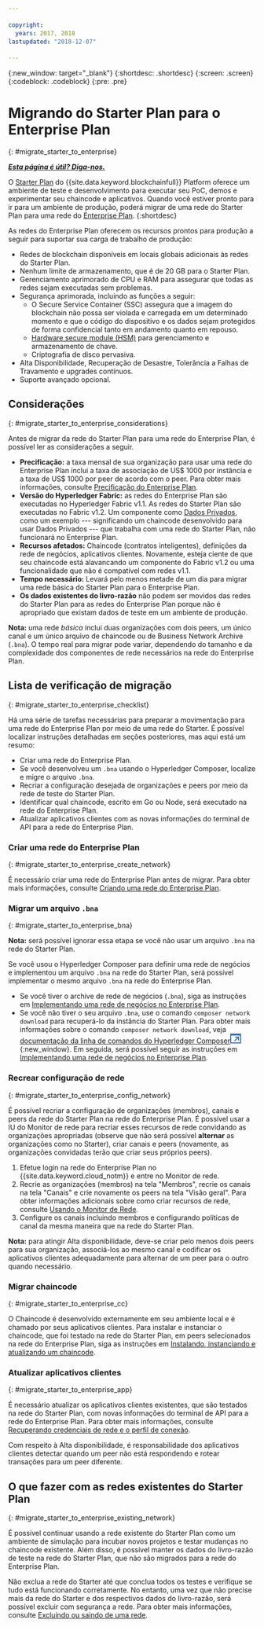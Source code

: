 ```yaml
---

copyright:
  years: 2017, 2018
lastupdated: "2018-12-07"

---
```


{:new_window: target="_blank"}
{:shortdesc: .shortdesc}
{:screen: .screen}
{:codeblock: .codeblock}
{:pre: .pre}

# Migrando do Starter Plan para o Enterprise Plan
{: #migrate_starter_to_enterprise}


***[Esta página é útil? Diga-nos.](https://www.surveygizmo.com/s3/4501493/IBM-Blockchain-Documentation)***


O [Starter Plan](/docs/services/blockchain/starter_plan.html) do {{site.data.keyword.blockchainfull}} Platform oferece um ambiente de teste e desenvolvimento para executar seu PoC, demos e experimentar seu chaincode e aplicativos. Quando você estiver pronto para ir para um ambiente de produção, poderá migrar de uma rede do Starter Plan para uma rede do [Enterprise Plan](/docs/services/blockchain/enterprise_plan.html).
{:shortdesc}

As redes do Enterprise Plan oferecem os recursos prontos para produção a seguir para suportar sua carga de trabalho de produção:

- Redes de blockchain disponíveis em locais globais adicionais às redes do Starter Plan.
- Nenhum limite de armazenamento, que é de 20 GB para o Starter Plan.
- Gerenciamento aprimorado de CPU e RAM para assegurar que todas as redes sejam executadas sem problemas.
- Segurança aprimorada, incluindo as funções a seguir:
  - O Secure Service Container (SSC) assegura que a imagem do blockchain não possa ser violada e carregada em um determinado momento e que o código do dispositivo e os dados sejam protegidos de forma confidencial tanto em andamento quanto em repouso.
  - [Hardware secure module (HSM)](/docs/services/blockchain/glossary.html#hsm) para gerenciamento e armazenamento de chave.
  - Criptografia de disco pervasiva.
- Alta Disponibilidade, Recuperação de Desastre, Tolerância a Falhas de Travamento e upgrades contínuos.
- Suporte avançado opcional.

## Considerações
{: #migrate_starter_to_enterprise_considerations}

Antes de migrar da rede do Starter Plan para uma rede do Enterprise Plan, é possível ler as considerações a seguir.

- **Precificação:** a taxa mensal de sua organização para usar uma rede do Enterprise Plan inclui a taxa de associação de US$ 1000 por instância e a taxa de US$ 1000 por peer de acordo com o peer. Para obter mais informações, consulte
[Precificação do Enterprise Plan](/docs/services/blockchain/howto/pricing.html#enterprise-plan-pricing).
- **Versão do Hyperledger Fabric:** as redes do Enterprise Plan são executadas no Hyperledger Fabric v1.1. As redes do Starter Plan são executadas no Fabric v1.2. Um componente como [Dados Privados](https://hyperledger-fabric.readthedocs.io/en/release-1.2/private-data/private-data.html), como um exemplo --- significando um chaincode desenvolvido para usar Dados Privados --- que trabalha com uma rede do Starter Plan, não funcionará no Enterprise Plan.
- **Recursos afetados:** Chaincode (contratos inteligentes), definições da rede de negócios, aplicativos clientes. Novamente, esteja ciente de que seu chaincode está alavancando um componente do Fabric v1.2 ou uma funcionalidade que não é compatível com redes v1.1.
- **Tempo necessário:** Levará pelo menos metade de um dia para migrar uma rede básica do Starter Plan para o Enterprise Plan.
- **Os dados existentes do livro-razão** não podem ser movidos das redes do Starter Plan para as redes do Enterprise Plan porque não é apropriado que existam dados de teste em um ambiente de produção.

**Nota:** uma rede *básica* inclui duas organizações com dois peers, um único canal e um único arquivo de chaincode ou de Business Network Archive (`.bna`). O tempo real para migrar pode variar, dependendo do tamanho e da complexidade dos componentes de rede necessários na rede do Enterprise Plan.

## Lista de verificação de migração
{: #migrate_starter_to_enterprise_checklist}

Há uma série de tarefas necessárias para preparar a movimentação para uma rede do Enterprise Plan por meio de uma rede do Starter. É possível localizar instruções detalhadas em seções posteriores, mas aqui está um resumo:

- Criar uma rede do Enterprise Plan.
- Se você desenvolveu um `.bna` usando o Hyperledger Composer, localize e migre o arquivo `.bna`.
- Recriar a configuração desejada de organizações e peers por meio da rede de teste do Starter Plan.
- Identificar qual chaincode, escrito em Go ou Node, será executado na rede do Enterprise Plan.
- Atualizar aplicativos clientes com as novas informações do terminal de API para a rede do Enterprise Plan.

### Criar uma rede do Enterprise Plan
{: #migrate_starter_to_enterprise_create_network}

É necessário criar uma rede do Enterprise Plan antes de migrar. Para obter mais informações, consulte [Criando uma rede do Enterprise Plan](/docs/services/blockchain/get_start.html#creating-a-network).

### Migrar um arquivo  ` .bna `
{: #migrate_starter_to_enterprise_bna}

**Nota:** será possível ignorar essa etapa se você não usar um arquivo `.bna` na rede do Starter Plan.

Se você usou o Hyperledger Composer para definir uma rede de negócios e implementou um arquivo `.bna` na rede do Starter Plan, será possível implementar o mesmo arquivo `.bna` na rede do Enterprise Plan.

- Se você tiver o archive de rede de negócios (`.bna`), siga as instruções em [Implementando uma rede de negócios no Enterprise Plan](/docs/services/blockchain/develop_enterprise.html).
- Se você não tiver o seu arquivo `.bna`, use o comando `composer network download` para recuperá-lo da instância do Starter Plan. Para obter mais informações sobre o comando `composer network download`, veja [documentação da linha de comandos do Hyperledger Composer![Ícone de link externo](../images/external_link.svg "Ícone de link externo")](https://hyperledger.github.io/composer/latest/reference/commands){:new_window}. Em seguida, será possível seguir as instruções em [Implementando uma rede de negócios no Enterprise Plan](/docs/services/blockchain/develop_enterprise.html).

### Recrear configuração de rede
{: #migrate_starter_to_enterprise_config_network}

É possível recriar a configuração de organizações (membros), canais e peers da rede do Starter Plan na rede do Enterprise Plan. É possível usar a IU do Monitor de rede para recriar esses recursos de rede convidando as organizações apropriadas (observe que não será possível **alternar** as organizações como no Starter), criar canais e peers (novamente, as organizações convidadas terão que criar seus próprios peers).

1. Efetue login na rede do Enterprise Plan no {{site.data.keyword.cloud_notm}} e entre no Monitor de rede.
2. Recrie as organizações (membros) na tela "Membros", recrie os canais na tela "Canais" e crie novamente os peers na tela "Visão geral". Para obter informações adicionais sobre como criar recursos de rede, consulte [Usando o Monitor de Rede](/docs/services/blockchain/v10_dashboard.html#overview).
3. Configure os canais incluindo membros e configurando políticas de canal da mesma maneira que na rede do Starter Plan.

**Nota:** para atingir Alta disponibilidade, deve-se criar pelo menos dois peers para sua organização, associá-los ao mesmo canal e codificar os aplicativos clientes adequadamente para alternar de um peer para o outro quando necessário.

### Migrar chaincode
{: #migrate_starter_to_enterprise_cc}

O Chaincode é desenvolvido externamente em seu ambiente local e é chamado por seus aplicativos clientes. Para instalar e instanciar o chaincode, que foi testado na rede do Starter Plan, em peers selecionados na rede do Enterprise Plan, siga as instruções em [Instalando, instanciando e atualizando um chaincode](/docs/services/blockchain/howto/install_instantiate_chaincode.html#installchaincode).

### Atualizar aplicativos clientes
{: #migrate_starter_to_enterprise_app}

É necessário atualizar os aplicativos clientes existentes, que são testados na rede do Starter Plan, com novas informações do terminal de API para a rede do Enterprise Plan. Para obter mais informações, consulte [Recuperando credenciais de rede e o perfil de conexão](/docs/services/blockchain/get_start.html#retrieving-network-credentials-and-connection-profile).

Com respeito à Alta disponibilidade, é responsabilidade dos aplicativos clientes detectar quando um peer não está respondendo e rotear transações para um peer diferente.

## O que fazer com as redes existentes do Starter Plan
{: #migrate_starter_to_enterprise_existing_network}

É possível continuar usando a rede existente do Starter Plan como um ambiente de simulação para incubar novos projetos e testar mudanças no chaincode existente. Além disso, é possível manter os dados do livro-razão de teste na rede do Starter Plan, que não são migrados para a rede do Enterprise Plan.

Não exclua a rede do Starter até que conclua todos os testes e verifique se tudo está funcionando corretamente. No entanto, uma vez que não precise mais da rede do Starter e dos respectivos dados do livro-razão, será possível excluir com segurança a rede. Para obter mais informações, consulte [Excluindo ou saindo de uma rede](/docs/services/blockchain/get_start_starter_plan.html#deleting-or-leaving-a-network).
